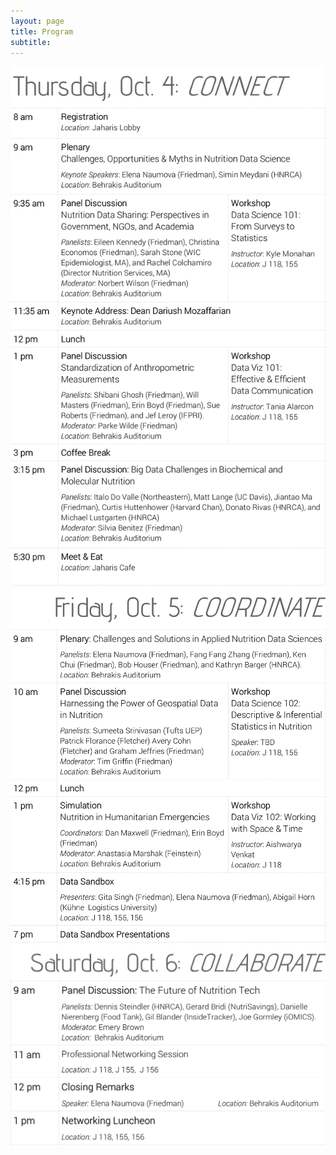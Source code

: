 ```yaml
---
layout: page
title: Program 
subtitle: 
---
```


<img src="/img/day1.png" width="600">

<img src="/img/day2.png" width="600">

<img src="/img/day3.png" width="600">

